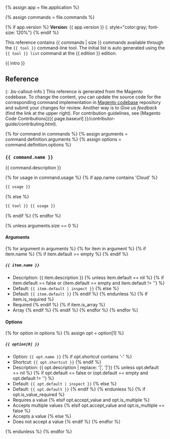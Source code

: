{% assign app = file.application %}

{% assign commands = file.commands %}

{% if app.version %}
**Version**: {{ app.version }}
{: style="color:gray; font-size: 120%"}
{% endif %}

This reference contains {{ commands | size }} commands available through the `{{ tool }}` command-line tool.
The initial list is auto generated using the `{{ tool }} list` command at the {{ edition }} edition.

{{ intro }}

## Reference

{: .bs-callout-info }
This reference is generated from the Magento codebase. To change the content, you can update the source code for the corresponding command implementation in [Magento codebase](https://github.com/magento) repository and submit your changes for review. Another way is to _Give us feedback_ (find the link at the upper right). For contribution guidelines, see [Magento Code Contributions]({{ page.baseurl] }}/contributor-guide/contributing.html).

{% for command in commands %}
  {% assign arguments = command.definition.arguments %}
  {% assign options = command.definition.options %}

### `{{ command.name }}`

{{ command.description }}

{% for usage in command.usage %}
{% if app.name contains 'Cloud' %}

```bash
{{ usage }}
```

{% else %}

```bash
{{ tool }} {{ usage }}
```

{% endif %}
{% endfor %}

{% unless arguments.size == 0 %}

#### Arguments

{% for argument in arguments %}
  {% for item in argument %}
    {% if item.name %}
      {% if item.default == empty %}
      {% endif %}

##### `{{ item.name }}`

- Description: {{ item.description }}
   {% unless item.default == nil %}
   {% if item.default == false or (item.default == empty and item.default != '') %}
- Default: `{{ item.default | inspect }}`
   {% else %}
- Default: `{{ item.default }}`
   {% endif %}
   {% endunless %}
   {% if item.is_required %}
- Required
   {% endif %}
   {% if item.is_array %}
- Array
   {% endif %}
   {% endif %}
   {% endfor %}
   {% endfor %}

#### Options

 {% for option in options %}
 {% assign opt = option[1] %}

##### `{{ option[0] }}`

- Option: `{{ opt.name }}`
   {% if opt.shortcut contains '-' %}
- Shortcut: `{{ opt.shortcut }}`
   {% endif %}
- Description: {{ opt.description | replace: '|', '\|'}}
   {% unless opt.default == nil %}
   {% if opt.default == false or (opt.default == empty and opt.default != '') %}
- Default: `{{ opt.default | inspect }}`
   {% else %}
- Default: `{{ opt.default }}`
   {% endif %}
   {% endunless %}
   {% if opt.is_value_required %}
- Requires a value
   {% elsif opt.accept_value and opt.is_multiple %}
- Accepts multiple values
   {% elsif opt.accept_value and opt.is_multiple == false %}
- Accepts a value
   {% else %}
- Does not accept a value
   {% endif %}
   {% endfor %}

{% endunless %}
{% endfor %}
